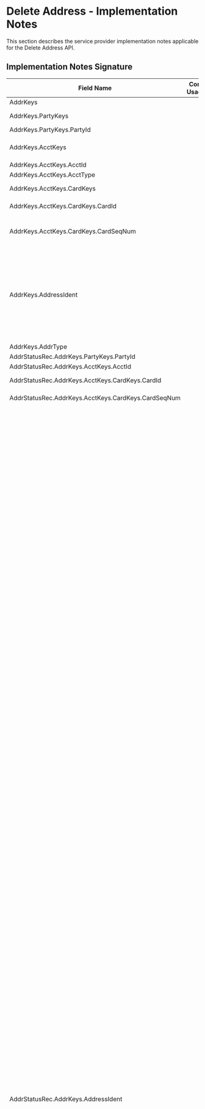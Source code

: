 # Delete Address - Implementation Notes

This section describes the service provider implementation notes applicable for the Delete Address API.


<!--
type: tab
titles: Signature, Precision
-->

## Implementation Notes Signature

<table >
            <col />
            <col />
            <col />
            <col />
            <thead>
                <tr>
                    <th>Field Name</th>
                    <th>Core Usage</th>
                    <th>Core length</th>
                    <th>Implementation Note</th>
                </tr>
            </thead>
            <tbody>
                <tr>
                    <td>AddrKeys</td>
                    <td>&#160;</td>
                    <td>&#160;</td>
                    <td>At least one of the address keys; account, party or card must be provided. </td>
                </tr>
                <tr>
                    <td>AddrKeys.PartyKeys</td>
                    <td>&#160;</td>
                    <td>&#160;</td>
                    <td>To delete an alternate address for a Party (Customer) use PartyKeys aggregate. 
Signature supports only one Secondary/ Seasonal address for a Party. 
Primary address can not be deleted in Signature. 


</td>
                </tr>
                <tr>
                    <td>AddrKeys.PartyKeys.PartyId</td>
                    <td>&#160;</td>
                    <td>&#160;</td>
                    <td>Refers to Customer Permanent Identifier. </td>
                </tr>
                <tr>
                    <td>AddrKeys.AcctKeys</td>
                    <td>&#160;</td>
                    <td>&#160;</td>
                    <td>To delete an address for an Account use AcctKeys aggregate.  Service Provider supports multiple Secondary/ Seasonal addresses for an Account, but only one address can be deleted with one service request.


</td>
                </tr>
                <tr>
                    <td>AddrKeys.AcctKeys.AcctId</td>
                    <td>&#160;</td>
                    <td>&#160;</td>
                    <td>Refers to Account Id. 

</td>
                </tr>
                <tr>
                    <td>AddrKeys.AcctKeys.AcctType</td>
                    <td>&#160;</td>
                    <td>&#160;</td>
                    <td>Account Type is required to properly identify the account.</td>
                </tr>
                <tr>
                    <td>AddrKeys.AcctKeys.CardKeys</td>
                    <td>&#160;</td>
                    <td>&#160;</td>
                    <td>To delete address for a Card use CardKeys aggregate. Signature supports only one Secondary/ Seasonal address for a Card.</td>
                </tr>
                <tr>
                    <td>AddrKeys.AcctKeys.CardKeys.CardId</td>
                    <td>&#160;</td>
                    <td>&#160;</td>
                    <td>Card Id includes the ISO and Card Number. PAN (Primary Account Number) which is a maximum of 19 digits in Signature.
</td>
                </tr>
                <tr>
                    <td>AddrKeys.AcctKeys.CardKeys.CardSeqNum</td>
                    <td>&#160;</td>
                    <td>&#160;</td>
                    <td>Refers to a Member Number. Member number is a one-digit number and it identifies multiple cards for different customers (for example, a wife’s card might have a 1 following it and the husband’s card might have a 2 following it to differentiate the cards). Only to be provided if Member Number functionality is  supported by Financial Institution. </td>
                </tr>
                <tr>
                    <td>AddrKeys.AddressIdent</td>
                    <td>&#160;</td>
                    <td>&#160;</td>
                    <td>Refers to Alternate Address Type. It is a required field in Signature to delete the address, but in the case of Party it is always defaulted to Alternate.

Party: 
Alternate

DDA, SDA, and CDA valid values: 
Alternate
Government
LegalTitle
Check
StatementPrimary
StatementAdditional1...5

RPA DDA accounts (formerly CAMPlus) valid additional statement values:
RPAStatementAddtl1...5 
RPAStatementAddl

LOAN valid values:
Alternate
Government
LegalTitle
StatementPrimary
StatementAdditional1...5
</td>
                </tr>
                <tr>
                    <td>AddrKeys.AddrType</td>
                    <td>&#160;</td>
                    <td>&#160;</td>
                    <td>In Signature, to delete an address the address type can either be Secondary or Seasonal. </td>
                </tr>
                <tr>
                    <td>AddrStatusRec.AddrKeys.PartyKeys.PartyId</td>
                    <td>&#160;</td>
                    <td>&#160;</td>
                    <td>Refers to Customer Permanent Identifier. </td>
                </tr>
                <tr>
                    <td>AddrStatusRec.AddrKeys.AcctKeys.AcctId</td>
                    <td>&#160;</td>
                    <td>&#160;</td>
                    <td>Refers to Account Id. </td>
                </tr>
                <tr>
                    <td>AddrStatusRec.AddrKeys.AcctKeys.CardKeys.CardId</td>
                    <td>&#160;</td>
                    <td>&#160;</td>
                    <td>Card Id includes the ISO and Card Number. PAN (Primary Account Number) which is a maximum of 19 digits in Signature.
</td>
                </tr>
                <tr>
                    <td>AddrStatusRec.AddrKeys.AcctKeys.CardKeys.CardSeqNum</td>
                    <td>&#160;</td>
                    <td>&#160;</td>
                    <td>Refers to a Member Number. Will be present only if Member Number functionality is  supported by Financial Institution.
</td>
                </tr>
                <tr>
                    <td>AddrStatusRec.AddrKeys.AddressIdent</td>
                    <td>&#160;</td>
                    <td>&#160;</td>
                    <td>Refers to Alternate address type in Signature. 

Card and Safe deposit box valid values: 
Alternate

DDA, SDA, and CDA valid values: 
Alternate
Government
LegalTitle
Check
StatementPrimary
StatementAdditional1...5

RPA DDA accounts (formerly CAMPlus) valid additional statement values:
RPAStatementAddtl1...5 
RPAStatementAddtl

LOAN valid values:
Alternate
Government
LegalTitle
StatementPrimary
StatementAdditional1...5

For Party, this field does not apply. 

<table >
            <col />
            <col />
            <col />
            <col />
            <thead>
                <tr>
                    <th>Field Name</th>
                    <th>Core Usage</th>
                    <th>Core length</th>
                    <th>Implementation Note</th>
                </tr>
            </thead>
            <tbody>
                <tr>
                    <td>AddrKeys</td>
                    <td>&#160;</td>
                    <td>&#160;</td>
                    <td>At least one of the address keys; account, party or card must be provided. </td>
                </tr>
                <tr>
                    <td>AddrKeys.PartyKeys</td>
                    <td>&#160;</td>
                    <td>&#160;</td>
                    <td>To delete an alternate address for a Party (Customer) use PartyKeys aggregate. 
Signature supports only one Secondary/ Seasonal address for a Party. 
Primary address can not be deleted in Signature. 


</td>
                </tr>
                <tr>
                    <td>AddrKeys.PartyKeys.PartyId</td>
                    <td>&#160;</td>
                    <td>&#160;</td>
                    <td>Refers to Customer Permanent Identifier. </td>
                </tr>
                <tr>
                    <td>AddrKeys.AcctKeys</td>
                    <td>&#160;</td>
                    <td>&#160;</td>
                    <td>To delete an address for an Account use AcctKeys aggregate.  Service Provider supports multiple Secondary/ Seasonal addresses for an Account, but only one address can be deleted with one service request.


</td>
                </tr>
                <tr>
                    <td>AddrKeys.AcctKeys.AcctId</td>
                    <td>&#160;</td>
                    <td>&#160;</td>
                    <td>Refers to Account Id. 

</td>
                </tr>
                <tr>
                    <td>AddrKeys.AcctKeys.AcctType</td>
                    <td>&#160;</td>
                    <td>&#160;</td>
                    <td>Account Type is required to properly identify the account.</td>
                </tr>
                <tr>
                    <td>AddrKeys.AcctKeys.CardKeys</td>
                    <td>&#160;</td>
                    <td>&#160;</td>
                    <td>To delete address for a Card use CardKeys aggregate. Signature supports only one Secondary/ Seasonal address for a Card.</td>
                </tr>
                <tr>
                    <td>AddrKeys.AcctKeys.CardKeys.CardId</td>
                    <td>&#160;</td>
                    <td>&#160;</td>
                    <td>Card Id includes the ISO and Card Number. PAN (Primary Account Number) which is a maximum of 19 digits in Signature.
</td>
                </tr>
                <tr>
                    <td>AddrKeys.AcctKeys.CardKeys.CardSeqNum</td>
                    <td>&#160;</td>
                    <td>&#160;</td>
                    <td>Refers to a Member Number. Member number is a one-digit number and it identifies multiple cards for different customers (for example, a wife’s card might have a 1 following it and the husband’s card might have a 2 following it to differentiate the cards). Only to be provided if Member Number functionality is  supported by Financial Institution. </td>
                </tr>
                <tr>
                    <td>AddrKeys.AddressIdent</td>
                    <td>&#160;</td>
                    <td>&#160;</td>
                    <td>Refers to Alternate Address Type. It is a required field in Signature to delete the address, but in the case of Party it is always defaulted to Alternate.

Party: 
Alternate

DDA, SDA, and CDA valid values: 
Alternate
Government
LegalTitle
Check
StatementPrimary
StatementAdditional1...5

RPA DDA accounts (formerly CAMPlus) valid additional statement values:
RPAStatementAddtl1...5 
RPAStatementAddl

LOAN valid values:
Alternate
Government
LegalTitle
StatementPrimary
StatementAdditional1...5
</td>
                </tr>
                <tr>
                    <td>AddrKeys.AddrType</td>
                    <td>&#160;</td>
                    <td>&#160;</td>
                    <td>In Signature, to delete an address the address type can either be Secondary or Seasonal. </td>
                </tr>
                <tr>
                    <td>AddrStatusRec.AddrKeys.PartyKeys.PartyId</td>
                    <td>&#160;</td>
                    <td>&#160;</td>
                    <td>Refers to Customer Permanent Identifier. </td>
                </tr>
                <tr>
                    <td>AddrStatusRec.AddrKeys.AcctKeys.AcctId</td>
                    <td>&#160;</td>
                    <td>&#160;</td>
                    <td>Refers to Account Id. </td>
                </tr>
                <tr>
                    <td>AddrStatusRec.AddrKeys.AcctKeys.CardKeys.CardId</td>
                    <td>&#160;</td>
                    <td>&#160;</td>
                    <td>Card Id includes the ISO and Card Number. PAN (Primary Account Number) which is a maximum of 19 digits in Signature.
</td>
                </tr>
                <tr>
                    <td>AddrStatusRec.AddrKeys.AcctKeys.CardKeys.CardSeqNum</td>
                    <td>&#160;</td>
                    <td>&#160;</td>
                    <td>Refers to a Member Number. Will be present only if Member Number functionality is  supported by Financial Institution.
</td>
                </tr>
                <tr>
                    <td>AddrStatusRec.AddrKeys.AddressIdent</td>
                    <td>&#160;</td>
                    <td>&#160;</td>
                    <td>Refers to Alternate address type in Signature. 

Card and Safe deposit box valid values: 
Alternate

DDA, SDA, and CDA valid values: 
Alternate
Government
LegalTitle
Check
StatementPrimary
StatementAdditional1...5

RPA DDA accounts (formerly CAMPlus) valid additional statement values:
RPAStatementAddtl1...5 
RPAStatementAddtl

LOAN valid values:
Alternate
Government
LegalTitle
StatementPrimary
StatementAdditional1...5

For Party, this field does not apply. 






</td>
                </tr>
                <tr>
                    <td>AddrStatusRec.AddrKeys.AddrType</td>
                    <td>&#160;</td>
                    <td>&#160;</td>
                    <td>In Signature, to delete an address the address type can either be Secondary or Seasonal. </td>
                </tr>
            </tbody>
        </table>

<!-- type: tab -->
## Implementation Notes Precision

  <table >
            <col />
            <col />
            <col />
            <col />
            <thead>
                <tr>
                    <th>Field Name</th>
                    <th>Core Usage</th>
                    <th>Core length</th>
                    <th>Implementation Note</th>
                </tr>
            </thead>
            <tbody>
                <tr>
                    <td>AddrKeys</td>
                    <td>&#160;</td>
                    <td>&#160;</td>
                    <td>Use this service to delete an alternate address for the customer. The primary address cannot be deleted.
</td>
                </tr>
                <tr>
                    <td>AddrKeys.PartyKeys.PartyId</td>
                    <td>&#160;</td>
                    <td>&#160;</td>
                    <td>Required by Precision. Precision stores the Party's alternate addesses as part of the customer record.</td>
                </tr>
                <tr>
                    <td>AddrKeys.AddressIdent</td>
                    <td>&#160;</td>
                    <td>&#160;</td>
                    <td>Required by Precision. Refers to Alternate Address Code. Use this field to identify a  alternate address (1-99) to be deleted.
</td>
                </tr>
                <tr>
                    <td>AddrStatusRec.AddrKeys.AddressIdent</td>
                    <td>&#160;</td>
                    <td>&#160;</td>
                    <td>Refers to Alternate Address Code.
</td>
                </tr>
            </tbody>
        </table>

<!-- type: tab-end -->
